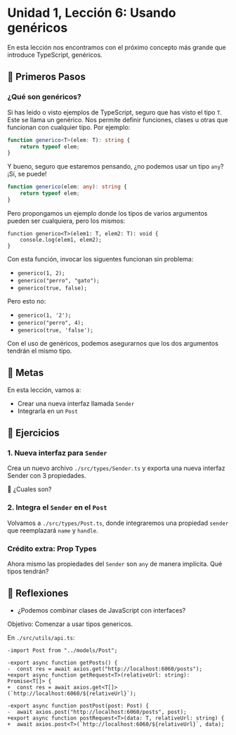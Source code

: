 # Unidad 1, Lección 6: Usando genéricos

En esta lección nos encontramos con el próximo concepto más grande que introduce TypeScript, genéricos.

## 🐾 Primeros Pasos

### ¿Qué son genéricos?

Si has leido o visto ejemplos de TypeScript, seguro que has visto el tipo `T`. Este se llama un genérico. Nos permite definir funciones, clases u otras que funcionan con cualquier tipo. Por ejemplo:

```typescript
function generico<T>(elem: T): string {
    return typeof elem;
}
```

Y bueno, seguro que estaremos pensando, ¿no podemos usar un tipo `any`? ¡Sí, se puede!

```typescript
function generico(elem: any): string {
    return typeof elem;
}
```

Pero propongamos un ejemplo donde los tipos de varios argumentos pueden ser cualquiera, pero los mismos:

```
function generico<T>(elem1: T, elem2: T): void {
    console.log(elem1, elem2);
}
```

Con esta función, invocar los siguentes funcionan sin problema:
- `generico(1, 2);`
- `generico("perro", "gato");`
- `generico(true, false);`

Pero esto no:
- `generico(1, '2');`
- `generico("perro", 4);`
- `generico(true, 'false');`

Con el uso de genéricos, podemos asegurarnos que los dos argumentos tendrán el mismo tipo.

## 🥅 Metas

En esta lección, vamos a:
- Crear una nueva interfaz llamada `Sender`
- Integrarla en un `Post`

## 🤸 Ejercicios

### 1. Nueva interfaz para `Sender`

Crea un nuevo archivo `./src/types/Sender.ts` y exporta una nueva interfaz Sender con 3 propiedades.

🤔 ¿Cuales son?

### 2. Integra el `Sender` en el `Post`

Volvamos a `./src/types/Post.ts`, donde integraremos una propiedad `sender` que reemplazará `name` y `handle`.

### Crédito extra: Prop Types

Ahora mismo las propiedades del `Sender` son `any` de manera implícita. Qué tipos tendrán?

## 🤔 Reflexiones

- ¿Podemos combinar clases de JavaScript con interfaces?


Objetivo: Comenzar a usar tipos genericos.

En `./src/utils/api.ts`:

```
-import Post from "../models/Post";

-export async function getPosts() {
-  const res = await axios.get("http://localhost:6060/posts");
+export async function getRequest<T>(relativeUrl: string): Promise<T[]> {
+  const res = await axios.get<T[]>(`http://localhost:6060/${relativeUrl}`);
```

```
-export async function postPost(post: Post) {
-  await axios.post("http://localhost:6060/posts", post);
+export async function postRequest<T>(data: T, relativeUrl: string) {
+  await axios.post<T>(`http://localhost:6060/${relativeUrl}`, data);
```
